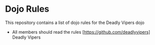 Dojo Rules
==========

This repository contains a list of dojo rules for the Deadly Vipers dojo

* All members should read the rules
[https://github.com/deadlyvipers] Deadly Vipers
